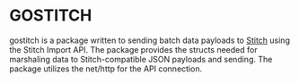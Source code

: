 # GOSTITCH
gostitch is a package written to sending batch data payloads to [Stitch](https://www.stitchdata.com/) using the Stitch Import API. The package provides the structs needed for marshaling data to Stitch-compatible JSON payloads and sending. The package utilizes the net/http for the API connection. 